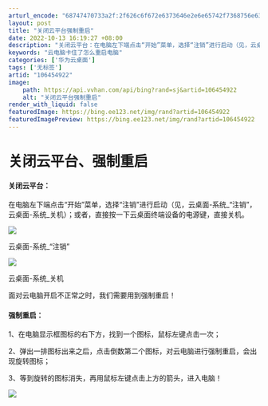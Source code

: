 ```yaml
---
arturl_encode: "68747470733a2f:2f626c6f672e6373646e2e6e65742f7368756e6368616e672f:61727469636c652f64657461696c732f313036343534393232"
layout: post
title: "关闭云平台强制重启"
date: 2022-10-13 16:19:27 +08:00
description: "关闭云平台：在电脑左下端点击“开始”菜单，选择“注销”进行启动（见，云桌面-系统_“注销”， 云桌面"
keywords: "云电脑卡住了怎么重启电脑"
categories: ['华为云桌面']
tags: ['无标签']
artid: "106454922"
image:
    path: https://api.vvhan.com/api/bing?rand=sj&artid=106454922
    alt: "关闭云平台强制重启"
render_with_liquid: false
featuredImage: https://bing.ee123.net/img/rand?artid=106454922
featuredImagePreview: https://bing.ee123.net/img/rand?artid=106454922
---
```


# 关闭云平台、强制重启

#### 关闭云平台：

在电脑左下端点击“开始”菜单，选择“注销”进行启动（见，云桌面-系统_“注销”， 云桌面-系统_关机）；或者，直接按一下云桌面终端设备的电源键，直接关机。

![](https://i-blog.csdnimg.cn/blog_migrate/57b57ba6af57fc2212c7dc03721a93b0.jpeg)

云桌面-系统_“注销”

![](https://i-blog.csdnimg.cn/blog_migrate/e614fec58077ebda77b24f5640f98dfb.jpeg)

云桌面-系统_关机

面对云电脑开启不正常之时，我们需要用到强制重启！

#### 强制重启：

1、在电脑显示框图标的右下方，找到一个图标，鼠标左键点击一次；

2、弹出一排图标出来之后，点击倒数第二个图标，对云电脑进行强制重启，会出现旋转图标；

3、等到旋转的图标消失，再用鼠标左键点击上方的箭头，进入电脑！

![](https://i-blog.csdnimg.cn/blog_migrate/dc610f318305af0834532a94ceecef50.jpeg)